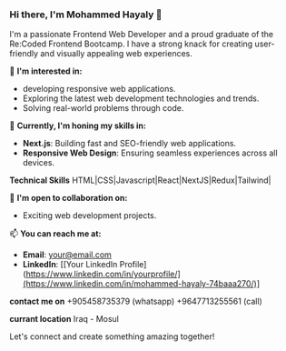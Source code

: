 ### Hi there, I'm Mohammed Hayaly 👋

I'm a passionate Frontend Web Developer and a proud graduate of the Re:Coded Frontend Bootcamp. I have a strong knack for creating user-friendly and visually appealing web experiences.

👀 **I'm interested in:**
- developing responsive web applications.
- Exploring the latest web development technologies and trends.
- Solving real-world problems through code.

🌱 **Currently, I'm honing my skills in:**
- **Next.js**: Building fast and SEO-friendly web applications.
- **Responsive Web Design**: Ensuring seamless experiences across all devices.


**Technical Skills**
 HTML|CSS|Javascript|React|NextJS|Redux|Tailwind|


💼 **I'm open to collaboration on:**
- Exciting web development projects.

📫 **You can reach me at:**
- **Email**: [your@email.com](mohammedhayaly88@gmail.com)
- **LinkedIn**: [[Your LinkedIn Profile](https://www.linkedin.com/in/yourprofile/](https://www.linkedin.com/in/mohammed-hayaly-74baaa270/)]


**contact me on**
+905458735379 (whatsapp) 
+9647713255561 (call)


**currant location**
Iraq - Mosul






Let's connect and create something amazing together!

<!---
mohammedhayaly/mohammedhayaly is a ✨ special ✨ repository because its `README.md` (this file) appears on your GitHub profile.
You can click the Preview link to take a look at your changes. 
--->


